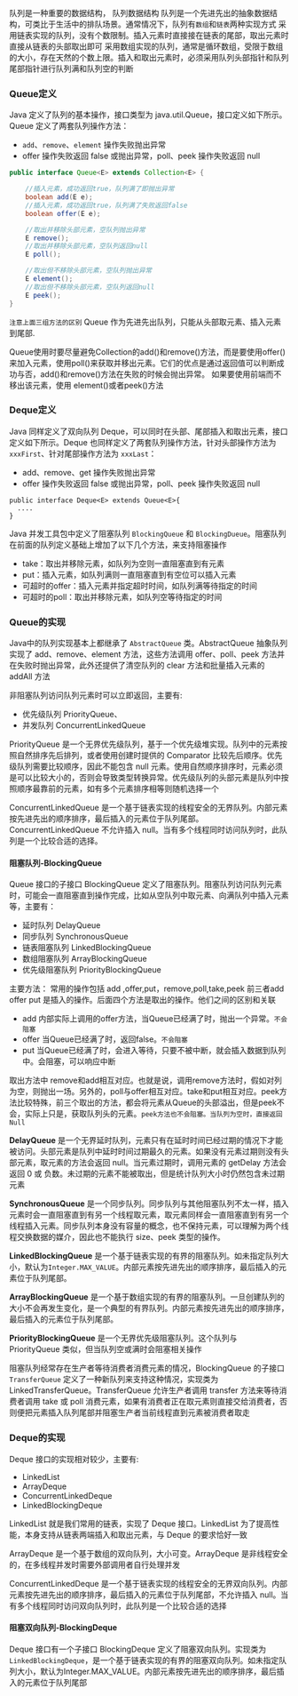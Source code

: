 队列是一种重要的数据结构，
队列数据结构
队列是一个先进先出的抽象数据结构，可类比于生活中的排队场景。通常情况下，队列有`数组`和`链表`两种实现方式
采用链表实现的队列，没有个数限制。插入元素时直接接在链表的尾部，取出元素时直接从链表的头部取出即可
采用数组实现的队列，通常是循环数组，受限于数组的大小，存在天然的个数上限。插入和取出元素时，必须采用队列头部指针和队列尾部指针进行队列满和队列空的判断

### Queue定义

Java 定义了队列的基本操作，接口类型为 java.util.Queue，接口定义如下所示。Queue 定义了两套队列操作方法：
- `add`、`remove`、`element` 操作失败抛出异常
- offer 操作失败返回 false 或抛出异常，poll、peek 操作失败返回 null
```java
public interface Queue<E> extends Collection<E> {

    //插入元素，成功返回true，队列满了即抛出异常
    boolean add(E e);
    //插入元素，成功返回true，队列满了失败返回false
    boolean offer(E e);

    //取出并移除头部元素，空队列抛出异常
    E remove();
    //取出并移除头部元素，空队列返回null
    E poll();

    //取出但不移除头部元素，空队列抛出异常
    E element();
    //取出但不移除头部元素，空队列返回null
    E peek();
}
```
`注意上面三组方法的区别`
Queue 作为先进先出队列，只能从头部取元素、插入元素到尾部.

Queue使用时要尽量避免Collection的add()和remove()方法，而是要使用offer()来加入元素，使用poll()来获取并移出元素。它们的优点是通过返回值可以判断成功与否，add()和remove()方法在失败的时候会抛出异常。 如果要使用前端而不移出该元素，使用
element()或者peek()方法

### Deque定义
Java 同样定义了双向队列 Deque，可以同时在头部、尾部插入和取出元素，接口定义如下所示。Deque 也同样定义了两套队列操作方法，针对头部操作方法为 `xxxFirst`、针对尾部操作方法为 `xxxLast`：
- add、remove、get 操作失败抛出异常
- offer 操作失败返回 false 或抛出异常，poll、peek 操作失败返回 null

```
public interface Deque<E> extends Queue<E>{
  ....
}
```

Java 并发工具包中定义了阻塞队列 `BlockingQueue` 和 `BlockingDueue`。阻塞队列在前面的队列定义基础上增加了以下几个方法，来支持阻塞操作
- take：取出并移除元素，如队列为空则一直阻塞直到有元素
- put：插入元素，如队列满则一直阻塞直到有空位可以插入元素
- 可超时的offer：插入元素并指定超时时间，如队列满等待指定的时间
- 可超时的poll：取出并移除元素，如队列空等待指定的时间

### Queue的实现
Java中的队列实现基本上都继承了 `AbstractQueue` 类。AbstractQueue 抽象队列实现了 add、remove、element 方法，这些方法调用 offer、poll、peek 方法并在失败时抛出异常，此外还提供了清空队列的 clear 方法和批量插入元素的 addAll 方法

非阻塞队列访问队列元素时可以立即返回，主要有:
- 优先级队列 PriorityQueue、
- 并发队列 ConcurrentLinkedQueue

PriorityQueue 是一个无界优先级队列，基于一个优先级堆实现。队列中的元素按照自然排序先后排列，或者使用创建时提供的 Comparator 比较先后顺序。优先级队列需要比较顺序，因此不能包含 null 元素。使用自然顺序排序时，元素必须是可以比较大小的，否则会导致类型转换异常。优先级队列的头部元素是队列中按照顺序最靠前的元素，如有多个元素排序相等则随机选择一个

ConcurrentLinkedQueue 是一个基于链表实现的线程安全的无界队列。内部元素按先进先出的顺序排序，最后插入的元素位于队列尾部。ConcurrentLinkedQueue 不允许插入 null。当有多个线程同时访问队列时，此队列是一个比较合适的选择。

#### 阻塞队列-BlockingQueue
Queue 接口的子接口 BlockingQueue 定义了阻塞队列。阻塞队列访问队列元素时，可能会一直阻塞直到操作完成，比如从空队列中取元素、向满队列中插入元素等，主要有：
- 延时队列 DelayQueue
- 同步队列 SynchronousQueue
- 链表阻塞队列 LinkedBlockingQueue
- 数组阻塞队列 ArrayBlockingQueue
- 优先级阻塞队列 PriorityBlockingQueue

主要方法：
常用的操作包括 add ,offer,put，remove,poll,take,peek
前三者add offer put 是插入的操作。后面四个方法是取出的操作。他们之间的区别和关联
- add 内部实际上调用的offer方法，当Queue已经满了时，抛出一个异常。`不会阻塞`
- offer 当Queue已经满了时，返回false。`不会阻塞`
- put 当Queue已经满了时，会进入等待，只要不被中断，就会插入数据到队列中。会阻塞，可以响应中断

取出方法中 remove和add相互对应。也就是说，调用remove方法时，假如对列为空，则抛出一场。另外的，poll与offer相互对应。take和put相互对应。peek方法比较特殊，前三个取出的方法，都会将元素从Queue的头部溢出，但是peek不会，实际上只是，获取队列头的元素。`peek方法也不会阻塞。当队列为空时，直接返回Null`

**DelayQueue** 是一个无界延时队列，元素只有在延时时间已经过期的情况下才能被访问。头部元素是队列中延时时间过期最久的元素。如果没有元素过期则没有头部元素，取元素的方法会返回 null。当元素过期时，调用元素的 getDelay 方法会返回 0 或 负数。未过期的元素不能被取出，但是统计队列大小时仍然包含未过期元素

**SynchronousQueue** 是一个同步队列。同步队列与其他阻塞队列不太一样，插入元素时会一直阻塞直到有另一个线程取元素，取元素同样会一直阻塞直到有另一个线程插入元素。同步队列本身没有容量的概念，也不保持元素，可以理解为两个线程交换数据的媒介，因此也不能执行 size、peek 类型的操作。

**LinkedBlockingQueue** 是一个基于链表实现的有界的阻塞队列。如未指定队列大小，默认为`Integer.MAX_VALUE`。内部元素按先进先出的顺序排序，最后插入的元素位于队列尾部。

**ArrayBlockingQueue** 是一个基于数组实现的有界的阻塞队列。一旦创建队列的大小不会再发生变化，是一个典型的有界队列。内部元素按先进先出的顺序排序，最后插入的元素位于队列尾部。

**PriorityBlockingQueue** 是一个无界优先级阻塞队列。这个队列与 PriorityQueue 类似，但当队列空或满时会阻塞相关操作

阻塞队列经常存在生产者等待消费者消费元素的情况，BlockingQueue 的子接口 `TransferQueue` 定义了一种新队列来支持这种情况，实现类为 LinkedTransferQueue。TransferQueue 允许生产者调用 transfer 方法来等待消费者调用 take 或 poll 消费元素，如果有消费者正在取元素则直接交给消费者，否则便把元素插入队列尾部并阻塞生产者当前线程直到元素被消费者取走

### Deque的实现
Deque 接口的实现相对较少，主要有:
- LinkedList
- ArrayDeque
- ConcurrentLinkedDeque
- LinkedBlockingDeque

LinkedList 就是我们常用的链表，实现了 Deque 接口。LinkedList 为了提高性能，本身支持从链表两端插入和取出元素，与 Deque 的要求恰好一致

ArrayDeque 是一个基于数组的双向队列，大小可变。ArrayDeque 是非线程安全的，在多线程并发时需要外部调用者自行处理并发

ConcurrentLinkedDeque 是一个基于链表实现的线程安全的无界双向队列。内部元素按先进先出的顺序排序，最后插入的元素位于队列尾部，不允许插入 null。当有多个线程同时访问双向队列时，此队列是一个比较合适的选择

#### 阻塞双向队列-BlockingDeque
Deque 接口有一个子接口 BlockingDeque 定义了阻塞双向队列。实现类为 `LinkedBlockingDeque`，是一个基于链表实现的有界的阻塞双向队列。如未指定队列大小，默认为Integer.MAX_VALUE。内部元素按先进先出的顺序排序，最后插入的元素位于队列尾部
